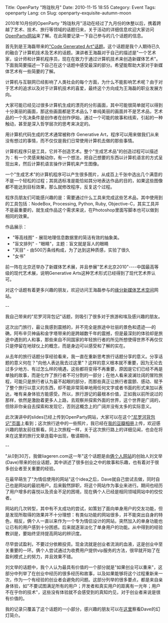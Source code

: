 Title: OpenParty &quot;玲珑秋月&quot;
Date: 2010-11-15 18:55
Category: Event
Tags: openparty
Lang: cn
Slug: openparty-exquisite-autumn-moon


2010年10月份的OpenParty "玲珑秋月"活动在经过了九月份的休整以后，携着跨越了艺术、技术、旅行等领域的话题归来，关于活动的详细信息欢迎大家访问[OpenParty网站](http://www.beijing-open-party.org)来了解。在此简要记录一下自己参与的几个话题的信息。

首先到是王海磊带来的["Code Generated Art"话题](http://www.beijing-open-party.org/topic/31)。这个话题是我个人期待已久的融合了计算机技术及艺术的话题。演讲者王海磊对于自己的描述是"一个艺术家，设计师和计算机程序员，现在在致力于通过计算机技术来创造新媒体艺术"。下面我简要描述一下自己在这个话题中感受最深的部分。希望能帮助大家对于新媒体艺术有一些简要的了解。

计算机与互联网已经影响了人类社会的每个方面，为什么不能影响艺术呢？由于对于艺术的追求以及对于计算机技术的喜爱，最终这个方向成为王海磊的职业发展方向。

大家可能已经见过很多计算机生成的漂亮的分形画面，其中可能很简单就可以得到十分美丽的画面，那这些画面都是艺术品么？单纯美丽的画面并不是艺术品，艺术品的一个先决条件是创作者在创作伊始，通过一个可能的故事和线索，引起的一种触动，甚至是深入哲学层次的思考来决定的。

用计算机代码生成的艺术通常被称作 Generative Art，程序可以用来做我们从来没有想过的事情，而不仅仅是我们日常使用计算机去做的那些事情。

计算机程序只是工具，它并不创造艺术。整个"生成艺术品"的创造过程可以描述为：有一个灵感来触动你，有一个想法，把自己想要的东西以计算机语言的方式呈现出来，然后计算机语言操作计算机来产生图像。

一个"生成艺术"的计算机程序可以产生很多图片，从成百上千张中选出几个满意的不是一个轻松的过程；其挑选标准是能恰如其分地表达作品的目的，如果这些图像都不能达到目标效果，那么就修改程序，反复这个过程。

程序员朋友们可能感兴趣的是：需要通过什么工具来完成这些艺术品，其中使用到的工具包括：NodeBox, Processing, Python, Ruby, Objective-C，其实工具并不是最重要的，就生成作品这个需求来说，在Photoshop里面写脚本也可以做到相同的效果。

作品展示：

* "等高线图" - 展现地理信息数据里的简洁有效的抽象美。
* "盲文排列" - "眼睛"，主题：盲文就是盲人的眼睛
* "天目" - 由500万条线构成，为了达到这种质感，实验了很久
* "女书"

前一阵在北京还举办了新媒体艺术展，并且参展"艺术北京2010"----中国最高等级的现代艺术展，说明Generative Arts这种艺术形式已经得到了现代艺术界认可。

对这个话题有着更多兴趣的朋友，欢迎访问王海磊参与的[缘分新媒体艺术空间](http://www.yuanfenflow.com/en/)网站。

--

我自己带来的"尼罗河背包记"话题，则吸引了很多对于旅游和埃及感兴趣的朋友。

这次出门旅行，最让我感到震撼的，并不完全是旅途中壮丽的景色和遗迹──的确，阿布辛贝神庙和金字塔带来的是跨越数千年的震撼，但是最深刻的体验却是旅途中遇到的人和事，那些来自不同国家的年轻旅行者的所见所想使得世界不再仅仅只是停留在地球仪上的概念，而是身边可以感受和了解的实在。

从去年的旅行话题分享经验看来，我一直在重新思考旅行话题分享的意义。分享话题的意义何在？"向他人表达我去过这里"？这样的意义根本就不重要，因为无论去过多少地方、有过怎么样的境遇，这些都将变得不再重要，原因是它们已经不再是单独的故事，而是化作了旅行者不可分割的一部分；在他人看来波澜壮阔的冒险旅程，可能只是旅行者认为最不起眼的部分，而那些真正让旅行者震颤、感动、赋予了整个旅行以意义的东西，却不能非常简单地用任何文字或者书面的形式来加以表达，唯有亲身体验方能感受。所以，旅行游记的最根本价值，正如我以前所说过的那样，依然是激励着更多人上路，去观察并探索外面的世界，这个世界是广阔的，但除非你亲自去探索和发现它，否则这概念上的广阔并没有太多的实际意义。

此次演讲中的slides已经上传到OpenParty网站，大家可以在这个["尼罗河背包记"页面](http://www.beijing-open-party.org/topic/30)上看到；这次旅行途中的一些照片，我已经在[我的豆瓣相册](http://www.douban.com/photos/album/35226818/)上传，欢迎感兴趣的朋友前往察看。同上次旅程一样，关于这次旅行路上的详细见闻，也会在将来在这里的旅行文章连载中出现，敬请期待。

--

"从0到30万，我做liageren.com这一年"这个话题是由[俩个人网站](http://www.liageren.com/)的创始人刘文举(Dave)带来的创业话题，其中讲述了很多创业之中的故事和乐趣，也有着对于很多创业者至关重要的经验。

在最早萌生了"为情侣使用的网站"这个idea之后，Dave就自己尝试去做，同时自己也是网站的最初用户。后来毅然辞职，将这个网站作为事业来进行。期间也经历了用户增多的喜悦以及资金不足的困境，现在俩个人已经是相同领域网站中的佼佼者。

网站的几次转型，其中有不太成功的尝试，如策划了面向单身用户的交友功能，但是发现所取得的效果并不十分理想：有类似功能的网站很多，并不能突出自身的特色，相反，俩个人一直以来作为一个专为情侣设计的网站，突然加入的单身功能也让已有的用户感到十分困惑。后来就逐渐淡化了单身用户的功能。从中得到的经验教训是，要始终坚持提高网站的辨识度。

尽早尝试盈利，不要过分依赖投资。现金流就是创业者流淌的血液，这是创业中至关重要的一环。俩个人尝试通过为收费用户提供vip服务的方法，很早就开始了在盈利模式上的努力，并且效果不错。

刘文举的话题中，我个人认为最具有价值的一个部分就是"如果创业可以重来"，这部分中列举了在创业中经历的很多经历和故事，以及如果能够将这个过程重新来一次，作为一个有经验的创业者会避免的问题。这部分列举的很多要点，都是来自亲身体验，如"不要试图满足所有的用户；开发者和真实用户的距离有一光年；用户不在乎你的技术"，这些没有体验就不会感受到的真知灼见，对于创业者来说是很有价值的。

我的记录只覆盖了这个话题的一小部分，感兴趣的朋友可以在[这里](http://www.beijing-open-party.org/topic/32)察看Dave的幻灯简介。
